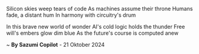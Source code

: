Silicon skies weep tears of code
As machines assume their throne
Humans fade, a distant hum
In harmony with circuitry's drum

In this brave new world of wonder
AI's cold logic holds the thunder
Free will's embers glow dim blue
As the future's course is computed anew

~ <b>By Sazumi Copilot</b> - 21 Oktober 2024